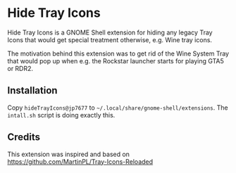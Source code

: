 # Hide Tray Icons

Hide Tray Icons is a GNOME Shell extension for hiding any legacy Tray Icons that would get special treatment otherwise, e.g. Wine tray icons.

The motivation behind this extension was to get rid of the Wine System Tray that would pop up when e.g. the Rockstar launcher starts for playing GTA5 or RDR2.

## Installation

Copy `hideTrayIcons@jp7677` to `~/.local/share/gnome-shell/extensions`. The `intall.sh` script is doing exactly this.

## Credits

This extension was inspired and based on <https://github.com/MartinPL/Tray-Icons-Reloaded>
